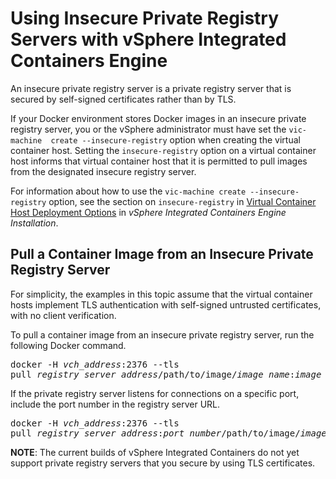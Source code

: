 # Using Insecure Private Registry Servers with vSphere Integrated Containers Engine #

An insecure private registry server is a private registry server that is secured by self-signed certificates rather than by TLS.

If your Docker environment stores Docker images in an insecure private registry server, you or the vSphere administrator must have set the `vic-machine  create --insecure-registry` option when creating the virtual container host. Setting the `insecure-registry` option on a virtual container host informs that virtual container host that it is permitted to pull images from the designated insecure registry server. 

For information about how to use the `vic-machine create --insecure-registry` option, see the section on `insecure-registry` in [Virtual Container Host Deployment Options](../vic_installation/vch_installer_options.html#registry) in *vSphere Integrated Containers Engine Installation*. 

## Pull a Container Image from an Insecure Private Registry Server ##

For simplicity, the examples in this topic assume that the virtual container hosts implement TLS authentication with self-signed untrusted certificates, with no client verification.

To pull a container image from an insecure private registry server, run the following Docker command. 
<pre>docker -H <i>vch_address</i>:2376 --tls 
pull <i>registry_server_address</i>/path/to/image/<i>image_name</i>:<i>image_version</i></pre>

If the private registry server listens for connections on a specific port, include the port number in the registry server URL.

<pre>docker -H <i>vch_address</i>:2376 --tls 
pull <i>registry_server_address</i>:<i>port_number</i>/path/to/image/<i>image_name</i>:<i>image_version</i></pre>

**NOTE**: The current builds of vSphere Integrated Containers do not yet support private registry servers that you secure by using TLS certificates.
